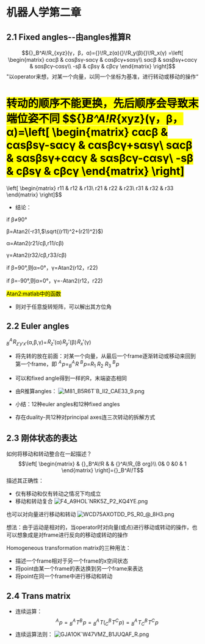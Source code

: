 # 机器人学第二章
## 2.1 Fixed angles--由angles推算R
$${}_B^A\!R_{xyz}(γ，β，α)={}\!R_z(α){}\!R_y(β){}\!R_x(γ)
=\left[
\begin{matrix}
cαcβ & cαsβsγ-sαcγ & cαsβcγ+sαsγ\\
sαcβ & sαsβsγ+cαcγ & sαsβcγ-cαsγ\\
-sβ & cβsγ & cβcγ
\end{matrix}
\right]$$
"以operator来想，对某一个向量，以同一个坐标为基准，进行转动或移动的操作“

<mark>转动的顺序不能更换，先后顺序会导致末端位姿不同<mark>
$${}_B^A\!R_{xyz}(γ，β，α)=\left[
\begin{matrix}
cαcβ & cαsβsγ-sαcγ & cαsβcγ+sαsγ\\
sαcβ & sαsβsγ+cαcγ & sαsβcγ-cαsγ\\
-sβ & cβsγ & cβcγ
\end{matrix}
\right]
=
\left[
\begin{matrix}
r11 & r12 & r13\\
r21 & r22 & r23\\
r31 & r32 & r33
\end{matrix}
\right]$$
- 结论：

if β≠90°

β=Atan2(-r31,$\sqrt{(r11)^2+(r21)^2}$)

α=Atan2(r21/cβ,r11/cβ)

γ=Atan2(r32/cβ,r33/cβ)

if β=90°,则α=0°，γ=Atan2(r12，r22)

if β=-90°,则α=0°，γ=-Atan2(r12，r22)

<mark>Atan2:matlab中的函数<mark>
- 则对于任意旋转矩阵，可以解出其方位角
## 2.2 Euler angles
${}_B^A\!R_{z'y'x'}$(α,β,γ)=${}\!R_z'$(α)${}\!R_y'$(β)${}\!R_x'$(γ)
- 将先转的放在前面：对某一个向量，从最后一个frame逐渐转动或移动来回到第一个frame，即
${}^A\!p$=${}_B^A\!R$ ${}^B\!p$=$R_1$ $R_2$ $R_3$ ${}^B\!p$
- 可以和fixed angle得到一样的R，末端姿态相同
- 由R推算angles：
![M81_B5R6T`B_II2_CAE33_9.png](https://s2.loli.net/2022/03/26/VpYigHn7r92c1oy.png)

- 小结：12种euler angles和12种fixed angles
- 存在duality-共12种对principal axes连三次转动的拆解方式
## 2.3 刚体状态的表达
如何将移动和转动整合在一起描述？
$$\left[
\begin{matrix}
 & {}_B^A\!R &  & {}^A\!R_{B org}\\
0& 0 &0 & 1
\end{matrix}
\right]={}_B^A\!T$$
描述其正确性：
- 仅有移动和仅有转动之情况下均成立
- 移动和转动复合
![F4_A9HOL`NRK5Z_P2_KQ4YE.png](https://s2.loli.net/2022/03/26/nDOm8vWHcUuM5VI.png)

也可以对向量进行移动和转动
![WCD75AXOTDD_PS_R0_@_8H3.png](https://s2.loli.net/2022/03/26/7hKIzuScxUJXCY8.png)

想法：由于运动是相对的，当operator时对向量(或点)进行移动或转动的操作，也可以想象成是对frame进行反向的移动或转动的操作

Homogeneous transformation matrix的三种用法：
- 描述一个frame相对于另一个frame的x空间状态
- 将point由某一个frame的表达换到另一个frame来表达
- 将point在同一个frame中进行移动和转动
## 2.4 Trans matrix
- 连续运算：
$${}^A\!p ={}_B^A\!T {}^B\!p={}_B^A\!T ({}_C^B\!T {}^C\!p)={}_B^A\!T {}_C^B\!T {}^C\!p$$
- 连续运算法则：
![GJA1OK`W47VMZ_B1JUQAF_R.png](https://s2.loli.net/2022/03/26/DpW6aBJnm7CNOGu.png)
